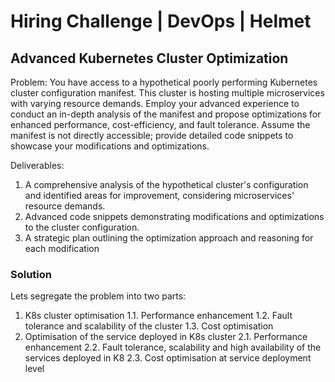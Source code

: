 # Hiring Challenge | DevOps | Helmet

## Advanced Kubernetes Cluster Optimization

Problem: You have access to a hypothetical poorly performing Kubernetes cluster configuration manifest. This cluster is hosting multiple microservices with varying resource demands. Employ your advanced experience to conduct an in-depth analysis of the manifest and propose optimizations for enhanced performance, cost-efficiency, and fault tolerance. Assume the manifest is not directly accessible; provide detailed code snippets to showcase your modifications and optimizations.

Deliverables:
1. A comprehensive analysis of the hypothetical cluster's configuration and identified areas for improvement, considering microservices' resource demands.
2. Advanced code snippets demonstrating modifications and optimizations to the cluster configuration.
3. A strategic plan outlining the optimization approach and reasoning for each modification

### Solution

Lets segregate the problem into two parts:
1.	K8s cluster optimisation
    1.1. Performance enhancement
    1.2. Fault tolerance and scalability of the cluster
    1.3. Cost optimisation
2.	Optimisation of the service deployed in K8s cluster
    2.1. Performance enhancement
    2.2. Fault tolerance, scalability and high availability of the services deployed in K8
    2.3. Cost optimisation at service deployment level
